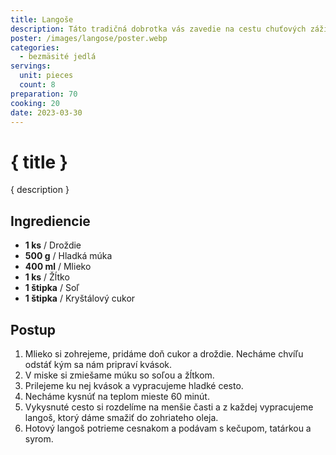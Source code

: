 ```yaml
---
title: Langoše
description: Táto tradičná dobrotka vás zavedie na cestu chuťových zážitkov.
poster: /images/langose/poster.webp
categories:
  - bezmäsité jedlá
servings:
  unit: pieces
  count: 8
preparation: 70
cooking: 20
date: 2023-03-30
---
```


# { title }

{ description }

## Ingrediencie

- **1 ks** / Droždie
- **500 g** / Hladká múka
- **400 ml** / Mlieko
- **1 ks** / Žĺtko
- **1 štipka** / Soľ
- **1 štipka** / Kryštálový cukor

## Postup

1. Mlieko si zohrejeme, pridáme doň cukor a droždie. Necháme chvíľu odstáť kým sa nám pripraví kvások.
2. V miske si zmiešame múku so soľou a žĺtkom.
3. Prilejeme ku nej kvások a vypracujeme hladké cesto.
4. Necháme kysnúť na teplom mieste 60 minút.
5. Vykysnuté cesto si rozdelíme na menšie časti a z každej vypracujeme langoš, ktorý dáme smažiť do zohriateho oleja.
6. Hotový langoš potrieme cesnakom a podávam s kečupom, tatárkou a syrom.
